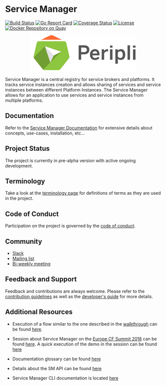 # Service Manager


[![Build Status](https://travis-ci.org/Peripli/service-manager.svg?branch=master)](https://travis-ci.org/Peripli/service-manager)
[![Go Report Card](https://goreportcard.com/badge/github.com/Peripli/service-manager)](https://goreportcard.com/report/github.com/Peripli/service-manager)
[![Coverage Status](https://coveralls.io/repos/github/Peripli/service-manager/badge.svg)](https://coveralls.io/github/Peripli/service-manager)
[![License](https://img.shields.io/badge/License-Apache%202.0-blue.svg)](https://github.com/Peripli/service-manager/blob/master/LICENSE)
[![Docker Repository on Quay](https://quay.io/repository/service-manager/core/status "Docker Repository on Quay")](https://quay.io/repository/service-manager/core)

<p align="center">
<img src="docs/logos/small-sm-logo-with-text-black.png">
</p>

Service Manager is a central registry for service brokers and platforms. It tracks service instances creation and allows sharing of services and service instances between different Platform Instances.
The Service Manager allows for an application to use services and service instances from multiple platforms.

## Documentation

Refer to the [Service Manager Documentation](docs/README.md) for extensive details about concepts, use-cases, installation, etc...

## Project Status

The project is currently in pre-alpha version with active ongoing development.

## Terminology

Take a look at the [terminology page](docs/concepts/glossary.md) for definitions of terms as they are used in the project.

## Code of Conduct

Participation on the project is governed by the [code of conduct](CODE_OF_CONDUCT.md).

## Community

* [Slack]()
* [Mailing list](https://groups.google.com/forum/#!forum/service-manager-wg)
* [Bi-weekly meeting](https://pivotal.zoom.us/j/738845880)

## Feedback and Support

Feedback and contributions are always welcome. Please refer to the [contribution guidelines]() as well as the [developer's guide]() for more details.

## Additional Resources

- Execution of a flow similar to the one described in the [walkthrough](docs/usage/walkthrough.md) can be found [here]().

- Session about Service Manager on the [Europe CF Summit 2018](https://www.cloudfoundry.org/event/eusummit2018/) can be found [here](). A quick execution of the demo in the session can be found [here](https://www.youtube.com/watch?v=FG2bIv34P10)

- Documentation glossary can be found [here](docs/concepts/glossary.md)

- Details about the SM API can be found [here](https://github.com/Peripli/specification/blob/master/api.md) 

- Service Manager CLI documentation is located [here](https://github.com/Peripli/service-manager-cli/tree/master/docs)
